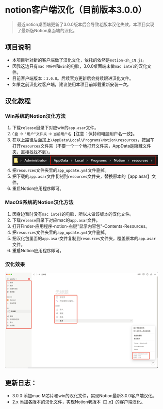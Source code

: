 # notion客户端汉化（目前版本3.0.0）
> 最近notion桌面端更新了3.0.0版本后会导致老版本汉化失效，本项目实现了最新版Notion桌面端的汉化。
## 项目说明
- 本项目针对新的客户端做了汉化文化，依托的依然是`notion-zh_CN.js`。
- 因我这边只有`mac M系列`和`win`的电脑，3.0.0桌面端未做`mac intel`的汉化文件。
- 目前客户端版本：`3.0.0`。后续官方更新后会持续跟进汉化文件。
- 如果之前汉化过客户端，建议使用本项目前卸载重新安装一次。

## 汉化教程
### Win系统的Notion汉化方法
1. 下载`release`目录下对应win的`app.asar`文件。
2. `C盘` -> `"用户"文件夹` -> `当前用户名`【注意：保持和电脑用户名一致】。
3. 在以上路径后面加上`\AppData\Local\Programs\Notion\resources`，按回车打开`resources`文件夹（不要一个一个地打开文件夹，AppData是隐藏文件夹，直接找找不到）。
![img.png](img/img.png)
4. 把`resources`文件夹里的`app_update.yml`文件删掉。
5. 把下载的`app.asar`文件复制到`resources`文件夹，替换原本的【app.asar】文件。
6. 重启Notion应用程序即可。

### MacOS系统的Notion汉化方法
1. 因身边暂时没有`mac intel`的电脑，所以未做该版本的汉化文件。
2. 下载`release`目录下对应mac的`app.asar`文件。
3. 打开Finder-应用程序-notion-右键"显示内容包"-Contents-Resources。
4. 把`resources`文件夹里的`app_update.yml`文件删掉。
5. 把汉化包里面的`app.asar`文件复制到`resources`文件夹，覆盖原本的`app.asar`文件。
6. 重启Notion应用程序即可。

### 汉化效果
![img.png](img/img1.png)

## 更新日志：
- 3.0.0 添加mac M芯片和win的汉化文件，实现Notion最新3.0.0客户端汉化。
- 2.x 添加各版本的汉化文件，实现Notion老版本【2.x】的客户端汉化。